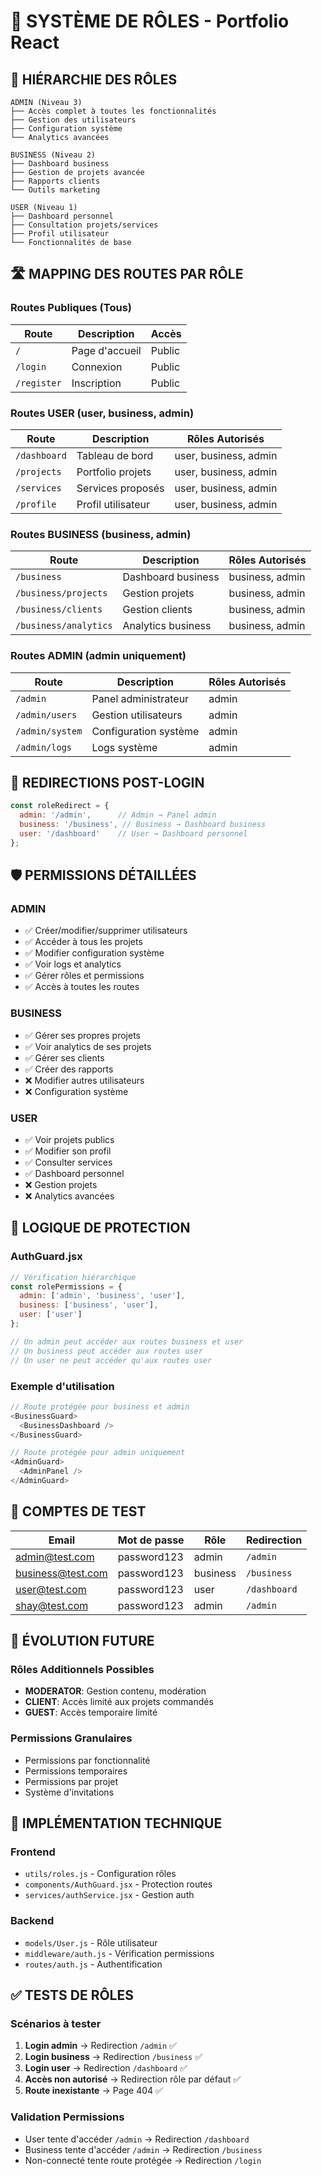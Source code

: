 # 👥 SYSTÈME DE RÔLES - Portfolio React

## 🎯 HIÉRARCHIE DES RÔLES

```
ADMIN (Niveau 3)
├── Accès complet à toutes les fonctionnalités
├── Gestion des utilisateurs
├── Configuration système
└── Analytics avancées

BUSINESS (Niveau 2)
├── Dashboard business
├── Gestion de projets avancée
├── Rapports clients
└── Outils marketing

USER (Niveau 1)
├── Dashboard personnel
├── Consultation projets/services
├── Profil utilisateur
└── Fonctionnalités de base
```

## 🛣️ MAPPING DES ROUTES PAR RÔLE

### Routes Publiques (Tous)
| Route | Description | Accès |
|-------|-------------|-------|
| `/` | Page d'accueil | Public |
| `/login` | Connexion | Public |
| `/register` | Inscription | Public |

### Routes USER (user, business, admin)
| Route | Description | Rôles Autorisés |
|-------|-------------|-----------------|
| `/dashboard` | Tableau de bord | user, business, admin |
| `/projects` | Portfolio projets | user, business, admin |
| `/services` | Services proposés | user, business, admin |
| `/profile` | Profil utilisateur | user, business, admin |

### Routes BUSINESS (business, admin)
| Route | Description | Rôles Autorisés |
|-------|-------------|-----------------|
| `/business` | Dashboard business | business, admin |
| `/business/projects` | Gestion projets | business, admin |
| `/business/clients` | Gestion clients | business, admin |
| `/business/analytics` | Analytics business | business, admin |

### Routes ADMIN (admin uniquement)
| Route | Description | Rôles Autorisés |
|-------|-------------|-----------------|
| `/admin` | Panel administrateur | admin |
| `/admin/users` | Gestion utilisateurs | admin |
| `/admin/system` | Configuration système | admin |
| `/admin/logs` | Logs système | admin |

## 🔐 REDIRECTIONS POST-LOGIN

```javascript
const roleRedirect = {
  admin: '/admin',      // Admin → Panel admin
  business: '/business', // Business → Dashboard business
  user: '/dashboard'    // User → Dashboard personnel
};
```

## 🛡️ PERMISSIONS DÉTAILLÉES

### ADMIN
- ✅ Créer/modifier/supprimer utilisateurs
- ✅ Accéder à tous les projets
- ✅ Modifier configuration système
- ✅ Voir logs et analytics
- ✅ Gérer rôles et permissions
- ✅ Accès à toutes les routes

### BUSINESS
- ✅ Gérer ses propres projets
- ✅ Voir analytics de ses projets
- ✅ Gérer ses clients
- ✅ Créer des rapports
- ❌ Modifier autres utilisateurs
- ❌ Configuration système

### USER
- ✅ Voir projets publics
- ✅ Modifier son profil
- ✅ Consulter services
- ✅ Dashboard personnel
- ❌ Gestion projets
- ❌ Analytics avancées

## 🔄 LOGIQUE DE PROTECTION

### AuthGuard.jsx
```javascript
// Vérification hiérarchique
const rolePermissions = {
  admin: ['admin', 'business', 'user'],
  business: ['business', 'user'],
  user: ['user']
};

// Un admin peut accéder aux routes business et user
// Un business peut accéder aux routes user
// Un user ne peut accéder qu'aux routes user
```

### Exemple d'utilisation
```javascript
// Route protégée pour business et admin
<BusinessGuard>
  <BusinessDashboard />
</BusinessGuard>

// Route protégée pour admin uniquement
<AdminGuard>
  <AdminPanel />
</AdminGuard>
```

## 👤 COMPTES DE TEST

| Email | Mot de passe | Rôle | Redirection |
|-------|-------------|------|-------------|
| admin@test.com | password123 | admin | `/admin` |
| business@test.com | password123 | business | `/business` |
| user@test.com | password123 | user | `/dashboard` |
| shay@test.com | password123 | admin | `/admin` |

## 🚀 ÉVOLUTION FUTURE

### Rôles Additionnels Possibles
- **MODERATOR**: Gestion contenu, modération
- **CLIENT**: Accès limité aux projets commandés
- **GUEST**: Accès temporaire limité

### Permissions Granulaires
- Permissions par fonctionnalité
- Permissions temporaires
- Permissions par projet
- Système d'invitations

## 🔧 IMPLÉMENTATION TECHNIQUE

### Frontend
- `utils/roles.js` - Configuration rôles
- `components/AuthGuard.jsx` - Protection routes
- `services/authService.jsx` - Gestion auth

### Backend
- `models/User.js` - Rôle utilisateur
- `middleware/auth.js` - Vérification permissions
- `routes/auth.js` - Authentification

## ✅ TESTS DE RÔLES

### Scénarios à tester
1. **Login admin** → Redirection `/admin` ✅
2. **Login business** → Redirection `/business` ✅
3. **Login user** → Redirection `/dashboard` ✅
4. **Accès non autorisé** → Redirection rôle par défaut ✅
5. **Route inexistante** → Page 404 ✅

### Validation Permissions
- User tente d'accéder `/admin` → Redirection `/dashboard`
- Business tente d'accéder `/admin` → Redirection `/business`
- Non-connecté tente route protégée → Redirection `/login`
